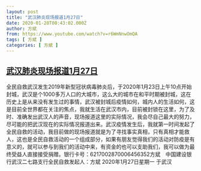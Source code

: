 ```yaml
---
layout: post
title: "武汉肺炎现场报道1月27日"
date: 2020-01-28T00:43:02.000Z
author: 方斌
from: https://www.youtube.com/watch?v=r6WmNnwOmQA
tags: [ 方斌 ]
categories: [ 方斌 ]
---
```

<!--1580172182000-->
[武汉肺炎现场报道1月27日](https://www.youtube.com/watch?v=r6WmNnwOmQA)
------

<div>
全民自救武汉发生2019年新型冠状病毒肺炎后，于2020年1月23日上午10点开始封城，武汉是个1000多万人口的大城市，这么大的城市在和平时期被封城，这在历史上是从来没有发生过的事情，武汉被封城后疫情如何，城内人的生活如何，这是目前全世界都在关注的焦点，我就生活在武汉市内，目前被封锁在这里，为了及时、准确发出武汉人的声音，现场报道这里的实际情况，我会尽自己最大的努力，尽可能的把武汉现在的实际情况报道出来。武汉疫情发生后，我就第一时间发起了全民自救的活动，我目前做的现场报道就是为了寻找事实真相，只有真相才能救人，这也是全民自救活动的一个组成部分，如果有朋友觉得我们的活动对防疫是有意义的，就可以参与到我们的活动中来，有资金的也可以支助我们，我可以做为最终受益人直接接受捐赠。银行卡号：6217002870006456352方斌　中国建设银行武汉二七路支行全民自救发起人：方斌 2020年1月27日星期一 于武汉
</div>

